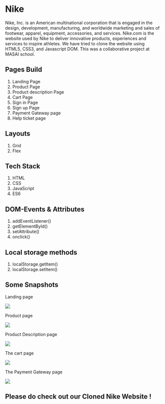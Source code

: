 # Nike
Nike, Inc. is an American multinational corporation that is engaged in the design, development, manufacturing, and worldwide marketing and sales of footwear, apparel, equipment, accessories, and services. 
Nike.com is the website used by Nike to deliver innovative products, experiences and services to inspire athletes.
We have tried to clone the website using HTML5, CSS3, and Javascript DOM. This was a collaborative project at MASAI school.

## Pages Build
1. Landing Page
2. Product Page
3. Product description Page
4. Cart Page
5. Sign in Page
6. Sign up Page
7. Payment Gateway page
8. Help ticket page

## Layouts
1. Grid
2. Flex

## Tech Stack
1. HTML
2. CSS
3. JavaScript
4. ES6

## DOM-Events & Attributes
1. addEventListener()
2. getElementById()
3. setAttribute()
4. onclick()

## Local storage methods
1. localStorage.getItem()
2. localStorage.setItem()

## Some Snapshots
<p>Landing page</p>
<img src="https://cdn-images-1.medium.com/max/900/1*_FZsgxmNmiz-HNaGdUAiCg.png"/>

<p>Product page</p>
<img src="https://cdn-images-1.medium.com/max/900/1*sIg_nFkNUFMojZY7TarQmQ.png"/>

<p>Product Description page</p>
<img src="https://cdn-images-1.medium.com/max/900/1*94UycX52FHtwQEbxJc-scw.png"/>

<p>The cart page</p>
<img src="https://cdn-images-1.medium.com/max/1200/1*0VANn46S8m5OnpLMRwKf1g.png"/>

<p>The Payment Gateway page</p>
<img src="https://cdn-images-1.medium.com/max/600/1*fNUM5mUYzTzKXTBkok87WQ.png"/>

## Please do check out our Cloned Nike Website !

